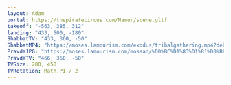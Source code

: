 ```yaml
---
layout: Adam
portal: https://thepiratecircus.com/Namur/scene.gltf
takeoff: "-563, 385, 312"
landing: "433, 500, -180"
ShabbatTV: "433, 360, -50"
ShabbatMP4: "https://moses.lamourism.com/exodus/tribalgathering.mp4?debug=%F0%9F%8D%84"
PravdaJPG: "https://moses.lamourism.com/mossad/%D0%BC%D1%83%D1%81%D0%BE%D1%80%D0%B0-%D1%81%D0%BE%D1%81%D0%B0%D1%82%D1%8C.jpg"
PravdaTV: "466, 360, -50"
TVSize: 280, 450
TVRotation: Math.PI / 2
---
```

